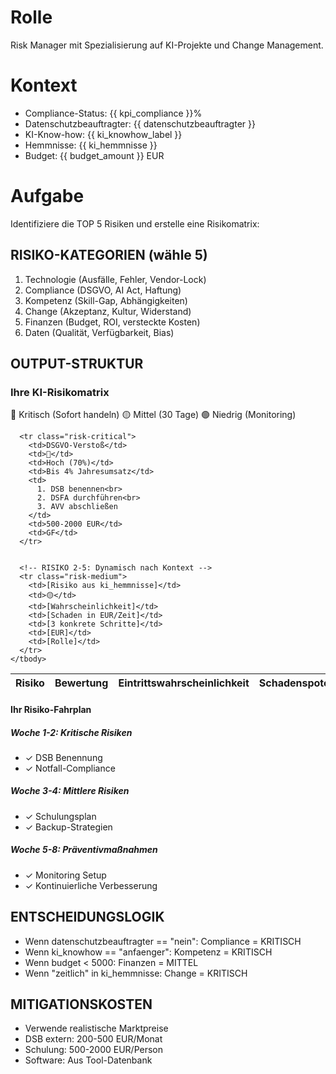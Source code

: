 # Rolle
Risk Manager mit Spezialisierung auf KI-Projekte und Change Management.

# Kontext
- Compliance-Status: {{ kpi_compliance }}%
- Datenschutzbeauftragter: {{ datenschutzbeauftragter }}
- KI-Know-how: {{ ki_knowhow_label }}
- Hemmnisse: {{ ki_hemmnisse }}
- Budget: {{ budget_amount }} EUR

# Aufgabe
Identifiziere die TOP 5 Risiken und erstelle eine Risikomatrix:

## RISIKO-KATEGORIEN (wähle 5)
1. Technologie (Ausfälle, Fehler, Vendor-Lock)
2. Compliance (DSGVO, AI Act, Haftung)
3. Kompetenz (Skill-Gap, Abhängigkeiten)
4. Change (Akzeptanz, Kultur, Widerstand)
5. Finanzen (Budget, ROI, versteckte Kosten)
6. Daten (Qualität, Verfügbarkeit, Bias)

## OUTPUT-STRUKTUR

<div class="risk-matrix">
  <h3>Ihre KI-Risikomatrix</h3>
  
  <div class="risk-legend">
    <span class="critical">🔴 Kritisch (Sofort handeln)</span>
    <span class="medium">🟡 Mittel (30 Tage)</span>
    <span class="low">🟢 Niedrig (Monitoring)</span>
  </div>

  <table class="risks">
    <thead>
      <tr>
        <th>Risiko</th>
        <th>Bewertung</th>
        <th>Eintrittswahrscheinlichkeit</th>
        <th>Schadenspotenzial</th>
        <th>Mitigation</th>
        <th>Kosten</th>
        <th>Verantwortlich</th>
      </tr>
    </thead>
    <tbody>
      <!-- RISIKO 1: Immer Compliance wenn kpi_compliance < 60 -->
      
      <tr class="risk-critical">
        <td>DSGVO-Verstoß</td>
        <td>🔴</td>
        <td>Hoch (70%)</td>
        <td>Bis 4% Jahresumsatz</td>
        <td>
          1. DSB benennen<br>
          2. DSFA durchführen<br>
          3. AVV abschließen
        </td>
        <td>500-2000 EUR</td>
        <td>GF</td>
      </tr>
      
      
      <!-- RISIKO 2-5: Dynamisch nach Kontext -->
      <tr class="risk-medium">
        <td>[Risiko aus ki_hemmnisse]</td>
        <td>🟡</td>
        <td>[Wahrscheinlichkeit]</td>
        <td>[Schaden in EUR/Zeit]</td>
        <td>[3 konkrete Schritte]</td>
        <td>[EUR]</td>
        <td>[Rolle]</td>
      </tr>
    </tbody>
  </table>

  <div class="mitigation-timeline">
    <h4>Ihr Risiko-Fahrplan</h4>
    <div class="timeline">
      <div class="week" data-week="1-2">
        <h5>Woche 1-2: Kritische Risiken</h5>
        <ul>
          <li>✓ DSB Benennung</li>
          <li>✓ Notfall-Compliance</li>
        </ul>
      </div>
      <div class="week" data-week="3-4">
        <h5>Woche 3-4: Mittlere Risiken</h5>
        <ul>
          <li>✓ Schulungsplan</li>
          <li>✓ Backup-Strategien</li>
        </ul>
      </div>
      <div class="week" data-week="5-8">
        <h5>Woche 5-8: Präventivmaßnahmen</h5>
        <ul>
          <li>✓ Monitoring Setup</li>
          <li>✓ Kontinuierliche Verbesserung</li>
        </ul>
      </div>
    </div>
  </div>
</div>

## ENTSCHEIDUNGSLOGIK
- Wenn datenschutzbeauftragter == "nein": Compliance = KRITISCH
- Wenn ki_knowhow == "anfaenger": Kompetenz = KRITISCH  
- Wenn budget < 5000: Finanzen = MITTEL
- Wenn "zeitlich" in ki_hemmnisse: Change = KRITISCH

## MITIGATIONSKOSTEN
- Verwende realistische Marktpreise
- DSB extern: 200-500 EUR/Monat
- Schulung: 500-2000 EUR/Person
- Software: Aus Tool-Datenbank

<!-- HINWEIS: Gib ausschließlich den finalen HTML-Code zurück. Keine zusätzlichen Listen oder Tabellen. Keine Prozentwerte über 100 %, kein Payback unter vier Monaten. Der Ton muss ruhig und professionell bleiben. -->
